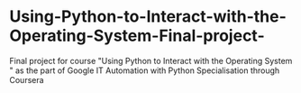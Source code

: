 # Using-Python-to-Interact-with-the-Operating-System-Final-project-
Final project for course "Using Python to Interact with the Operating System "  as the part of Google IT Automation with Python Specialisation through Coursera  
